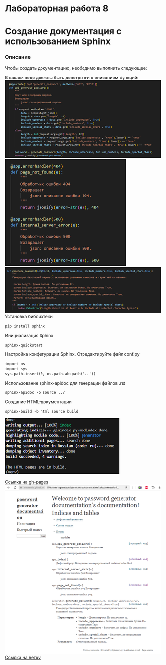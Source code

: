 # Лабораторная работа 8
# Создание документация с использованием Sphinx

### Описание
Чтобы создать документацию, неободимо выполнить следующее:

В вашем коде должны быть докстринги с описанием функций:
![alt text](image-1.png)
![alt text](image-2.png)
![alt text](image-3.png)
Установка библиотеки
```
pip install sphinx
```
Инициализация Sphinx
```
sphinx-quickstart
```
Настройка конфигурации Sphinx. Отредактируйте файл conf.py
```
import os
import sys
sys.path.insert(0, os.path.abspath('..'))
```
Использование sphinx-apidoc для генерации файлов .rst
```
sphinx-apidoc -o source ../
```
Создание HTML-документации
```
sphinx-build -b html source build
```
![alt text](image-4.png)

[Ссылка на gh-pages]("https://nestessia.github.io/rgpu_6sem/")
![alt text](image.png)
[Ссылка на ветку]("https://github.com/nestessia/rgpu_6sem/tree/docs")
